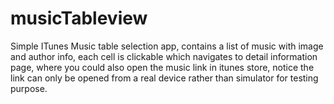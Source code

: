 # musicTableview

Simple ITunes Music table selection app, contains a list of music with image and author info, each cell is clickable which
navigates to detail information page, where you could also open the music link in itunes store, notice the link can only be
opened from a real device rather than simulator for testing purpose.
